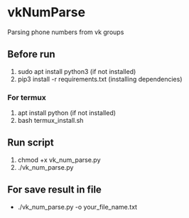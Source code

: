 # vkNumParse
Parsing phone numbers from vk groups

## Before run
1. sudo apt install python3 (if not installed)
1. pip3 install -r requirements.txt (installing dependencies)

### For termux
1. apt install python (if not installed)
1. bash termux_install.sh

## Run script
1. chmod +x vk_num_parse.py
1. ./vk_num_parse.py

## For save result in file
* ./vk_num_parse.py -o your_file_name.txt
